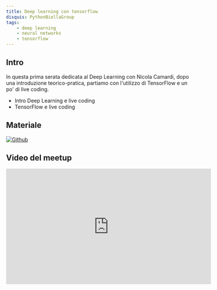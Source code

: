 ```yaml
---
title: Deep learning con tensorflow
disquis: PythonBiellaGroup
tags:
    - deep learning
    - neural networks
    - tensorflow
---
```


## Intro

In questa prima serata dedicata al Deep Learning con Nicola Camardi, dopo una introduzione teorico-pratica, partiamo con l'utilizzo di TensorFlow e un po' di live coding.

* Intro Deep Learning e live coding
* TensorFlow e live coding

## Materiale

[![Github](https://img.shields.io/badge/GitHub-181717.svg?style=for-the-badge&logo=GitHub&logoColor=white)](https://github.com/PythonBiellaGroup/MaterialeSerate/tree/master/IntroDeepLearning/Serata%201%20-%20Introduzione%20al%20Deep%20Learning)

## Video del meetup

<iframe width="560" height="315" src="https://www.youtube.com/embed/zR4A8IhHgnE?si=CWuH104EZ2LWm6DN" title="YouTube video player" frameborder="0" allow="accelerometer; autoplay; clipboard-write; encrypted-media; gyroscope; picture-in-picture; web-share" allowfullscreen></iframe>